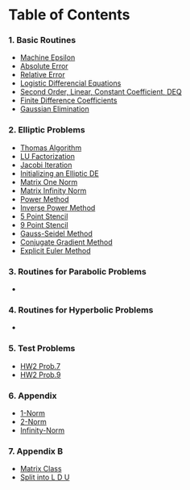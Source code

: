 # Table of Contents

### 1. Basic Routines
  - [Machine Epsilon](https://tannerwheeler.github.io/math5620/maceps)
  - [Absolute Error](https://tannerwheeler.github.io/math5620/errorAbs)
  - [Relative Error](https://tannerwheeler.github.io/math5620/errorRel)
  - [Logistic Differencial Equations](https://tannerwheeler.github.io/math5620/logistic_diff)
  - [Second Order, Linear, Constant Coefficient, DEQ](https://tannerwheeler.github.io/math5620/secondccoeff)
  - [Finite Difference Coefficients](https://tannerwheeler.github.io/math5620/coeffs)
  - [Gaussian Elimination](https://tannerwheeler.github.io/math5620/gauss)
  
### 2. Elliptic Problems
  - [Thomas Algorithm](https://tannerwheeler.github.io/math5620/thomas)
  - [LU Factorization](https://tannerwheeler.github.io/math5620/lu)
  - [Jacobi Iteration](https://tannerwheeler.github.io/math5620/jacobi)
  - [Initializing an Elliptic DE](https://tannerwheeler.github.io/math5620/init)
  - [Matrix One Norm](https://tannerwheeler.github.io/math5620/matrixOneNorm)
  - [Matrix Infinity Norm](https://tannerwheeler.github.io/math5620/matrixInfNorm)
  - [Power Method](https://tannerwheeler.github.io/math5620/powerMethod)
  - [Inverse Power Method](https://tannerwheeler.github.io/math5620/invPowerMethod)
  - [5 Point Stencil](https://tannerwheeler.github.io/math5620/5pointstencil)
  - [9 Point Stencil](https://tannerwheeler.github.io/math5620/9pointStencil)
  - [Gauss-Seidel Method](https://tannerwheeler.github.io/math5620/gaussSeidel)
  - [Conjugate Gradient Method](https://tannerwheeler.github.io/math5620/conjugateGradient)
  - [Explicit Euler Method](https://tannerwheeler.github.io/math5620/explicitEuler)
  
### 3. Routines for Parabolic Problems
  -
  
### 4. Routines for Hyperbolic Problems
  -
  
### 5. Test Problems
  - [HW2 Prob.7](https://tannerwheeler.github.io/math5620/hw2prob7)
  - [HW2 Prob.9](https://tannerwheeler.github.io/math5620/hw2prob9)
  
### 6. Appendix
  - [1-Norm](https://tannerwheeler.github.io/math5620/oneNorm)
  - [2-Norm](https://tannerwheeler.github.io/math5620/twoNorm)
  - [Infinity-Norm](https://tannerwheeler.github.io/math5620/infty)
  
### 7. Appendix B
  - [Matrix Class](https://tannerwheeler.github.io/math5620/matrixClass)
  - [Split into L D U]()
